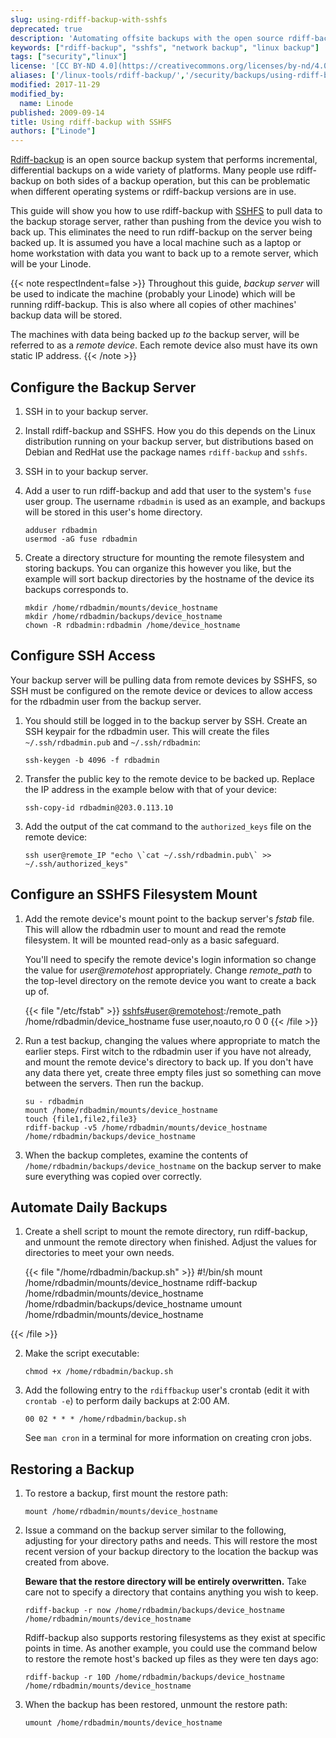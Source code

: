 ```yaml
---
slug: using-rdiff-backup-with-sshfs
deprecated: true
description: 'Automating offsite backups with the open source rdiff-backup package and SSHFS for remote filesystem mounting.'
keywords: ["rdiff-backup", "sshfs", "network backup", "linux backup"]
tags: ["security","linux"]
license: '[CC BY-ND 4.0](https://creativecommons.org/licenses/by-nd/4.0)'
aliases: ['/linux-tools/rdiff-backup/','/security/backups/using-rdiff-backup-with-sshfs/']
modified: 2017-11-29
modified_by:
  name: Linode
published: 2009-09-14
title: Using rdiff-backup with SSHFS
authors: ["Linode"]
---
```


[Rdiff-backup](http://www.nongnu.org/rdiff-backup/docs.html) is an open source backup system that performs incremental, differential backups on a wide variety of platforms. Many people use rdiff-backup on both sides of a backup operation, but this can be problematic when different operating systems or rdiff-backup versions are in use.

This guide will show you how to use rdiff-backup with [SSHFS](https://github.com/libfuse/sshfs) to pull data to the backup storage server, rather than pushing from the device you wish to back up. This eliminates the need to run rdiff-backup on the server being backed up. It is assumed you have a local machine such as a laptop or home workstation with data you want to back up to a remote server, which will be your Linode.

{{< note respectIndent=false >}}
Throughout this guide, *backup server* will be used to indicate the machine (probably your Linode) which will be running rdiff-backup. This is also where all copies of other machines' backup data will be stored.

The machines with data being backed up *to* the backup server, will be referred to as a *remote device*. Each remote device also must have its own static IP address.
{{< /note >}}


## Configure the Backup Server

1.  SSH in to your backup server.

2.  Install rdiff-backup and SSHFS. How you do this depends on the Linux distribution running on your backup server, but distributions based on Debian and RedHat use the package names `rdiff-backup` and `sshfs`.

3.  SSH in to your backup server.

4.  Add a user to run rdiff-backup and add that user to the system's `fuse` user group. The username `rdbadmin` is used as an example, and backups will be stored in this user's home directory.

        adduser rdbadmin
        usermod -aG fuse rdbadmin

4.  Create a directory structure for mounting the remote filesystem and storing backups. You can organize this however you like, but the example will sort backup directories by the hostname of the device its backups corresponds to.

        mkdir /home/rdbadmin/mounts/device_hostname
        mkdir /home/rdbadmin/backups/device_hostname
        chown -R rdbadmin:rdbadmin /home/device_hostname


## Configure SSH Access

Your backup server will be pulling data from remote devices by SSHFS, so SSH must be configured on the remote device or devices to allow access for the rdbadmin user from the backup server.

1.  You should still be logged in to the backup server by SSH. Create an SSH keypair for the rdbadmin user. This will create the files `~/.ssh/rdbadmin.pub` and `~/.ssh/rdbadmin`:

        ssh-keygen -b 4096 -f rdbadmin

2.  Transfer the public key to the remote device to be backed up. Replace the IP address in the example below with that of your device:

        ssh-copy-id rdbadmin@203.0.113.10

3.  Add the output of the cat command to the `authorized_keys` file on the remote device:

        ssh user@remote_IP "echo \`cat ~/.ssh/rdbadmin.pub\` >> ~/.ssh/authorized_keys"


## Configure an SSHFS Filesystem Mount

1.  Add the remote device's mount point to the backup server's *fstab* file. This will allow the rdbadmin user to mount and read the remote filesystem. It will be mounted read-only as a basic safeguard.

    You'll need to specify the remote device's login information so change the value for *user@remotehost* appropriately. Change *remote_path* to the top-level directory on the remote device you want to create a back up of.

    {{< file "/etc/fstab" >}}
<sshfs#user@remotehost>:/remote_path /home/rdbadmin/device_hostname fuse user,noauto,ro 0 0
{{< /file >}}

2.  Run a test backup, changing the values where appropriate to match the earlier steps. First witch to the rdbadmin user if you have not already, and mount the remote device's directory to back up. If you don't have any data there yet, create three empty files just so something can move between the servers. Then run the backup.

        su - rdbadmin
        mount /home/rdbadmin/mounts/device_hostname
        touch {file1,file2,file3}
        rdiff-backup -v5 /home/rdbadmin/mounts/device_hostname /home/rdbadmin/backups/device_hostname

3.  When the backup completes, examine the contents of `/home/rdbadmin/backups/device_hostname` on the backup server to make sure everything was copied over correctly.


## Automate Daily Backups

1.  Create a shell script to mount the remote directory, run rdiff-backup, and unmount the remote directory when finished. Adjust the values for directories to meet your own needs.

    {{< file "/home/rdbadmin/backup.sh" >}}
#!/bin/sh
mount /home/rdbadmin/mounts/device_hostname
rdiff-backup /home/rdbadmin/mounts/device_hostname /home/rdbadmin/backups/device_hostname
umount /home/rdbadmin/mounts/device_hostname

{{< /file >}}

2.  Make the script executable:

        chmod +x /home/rdbadmin/backup.sh

3.  Add the following entry to the `rdiffbackup` user's crontab (edit it with `crontab -e`) to perform daily backups at 2:00 AM.

        00 02 * * * /home/rdbadmin/backup.sh

    See `man cron` in a terminal for more information on creating cron jobs.


## Restoring a Backup

1.  To restore a backup, first mount the restore path:

        mount /home/rdbadmin/mounts/device_hostname

2.  Issue a command on the backup server similar to the following, adjusting for your directory paths and needs. This will restore the most recent version of your backup directory to the location the backup was created from above.

    **Beware that the restore directory will be entirely overwritten.** Take care not to specify a directory that contains anything you wish to keep.

        rdiff-backup -r now /home/rdbadmin/backups/device_hostname /home/rdbadmin/mounts/device_hostname

    Rdiff-backup also supports restoring filesystems as they exist at specific points in time. As another example, you could use the command below to restore the remote host's backed up files as they were ten days ago:

        rdiff-backup -r 10D /home/rdbadmin/backups/device_hostname /home/rdbadmin/mounts/device_hostname

3.  When the backup has been restored, unmount the restore path:

        umount /home/rdbadmin/mounts/device_hostname
